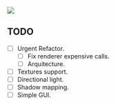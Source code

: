 ![](smallpreview.gif)

## TODO
- [ ] Urgent Refactor.
   - [ ] Fix renderer expensive calls.
   - [ ] Arquitecture.
- [ ] Textures support.
- [ ] Directional light.
- [ ] Shadow mapping.
- [ ] Simple GUI.

